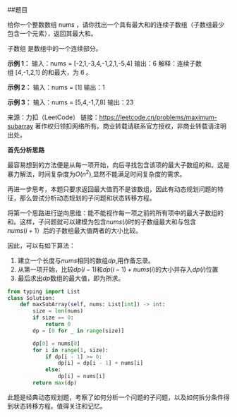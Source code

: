 ##题目

给你一个整数数组 nums ，请你找出一个具有最大和的连续子数组（子数组最少包含一个元素），返回其最大和。

子数组 是数组中的一个连续部分。

**示例 1：**
输入：nums = [-2,1,-3,4,-1,2,1,-5,4]
输出：6
解释：连续子数组 [4,-1,2,1] 的和最大，为 6 。

**示例 2：**
输入：nums = [1]
输出：1

**示例 3：**
输入：nums = [5,4,-1,7,8]
输出：23

来源：力扣（LeetCode）
链接：https://leetcode.cn/problems/maximum-subarray
著作权归领扣网络所有。商业转载请联系官方授权，非商业转载请注明出处。


**首先分析思路**

最容易想到的方法便是从每一项开始，向后寻找包含该项的最大子数组的和。这是暴力解法，时间复杂度为$O(n^2)$,显然不能满足时间复杂度的需求。

再进一步思考，本题只要求返回最大值而不是该数组，因此有动态规划问题的特征，那么尝试分析动态规划的子问题和状态转移方程。

将第一个思路进行逆向思维：能不能视作每一项之前的所有项中的最大子数组的和。这样，子问题就可以建模为包含$nums(i)$时的子数组最大和与包含$nums(i+1）$后的子数组最大值两者的大小比较。

因此，可以有如下算法：

1. 建立一个长度与$nums$相同的数组$dp$,用作备忘录。
2. 从第一项开始，比较$dp(i-1)$和$dp(i-1)+nums(i)$的大小并存入$dp(i)$位置
3. 最后求出$dp$数组的最大值，即为所求。


~~~python
from typing import List
class Solution:
    def maxSubArray(self, nums: List[int]) -> int:
        size = len(nums)
        if size == 0:
            return 0
        dp = [0 for _ in range(size)]

        dp[0] = nums[0]
        for i in range(1, size):
            if dp[i - 1] >= 0:
                dp[i] = dp[i - 1] + nums[i]
            else:
                dp[i] = nums[i]
        return max(dp)
~~~

此题是经典动态规划题，考察了如何分析一个问题的子问题，以及如何拆分条件得到状态转移方程。值得关注和记忆。